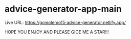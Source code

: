 # advice-generator-app-main

Live URL: https://gomolemo15-advice-generator.netlify.app/

HOPE YOU ENJOY AND PLEASE GICE ME A STAR!!!
